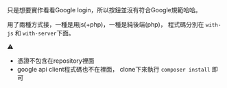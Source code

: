 只是想要實作看看Google login，所以按鈕並沒有符合Google規範哈哈。

用了兩種方式接，一種是用js(+php)，一種是純後端(php)，
程式碼分別在 `with-js` 和 `with-server`下面。

:warning:
- 憑證不包含在repository裡面
- google api client程式碼也不在裡面，
  clone下來執行 `composer install` 即可
